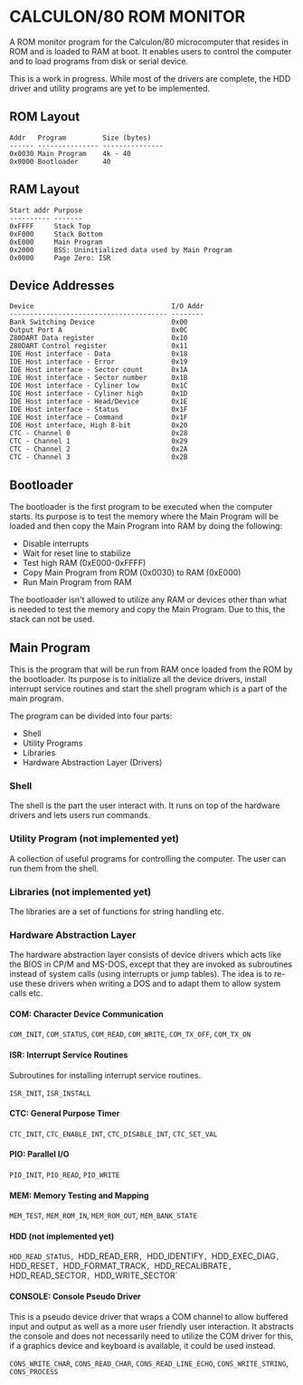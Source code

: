 CALCULON/80 ROM MONITOR
=======================

A ROM monitor program for the Calculon/80 microcomputer that resides in ROM and
is loaded to RAM at boot. It enables users to control the computer and to load
programs from disk or serial device.

This is a work in progress. While most of the drivers are complete, the HDD
driver and utility programs are yet to be implemented.

ROM Layout
----------

    Addr   Program         Size (bytes)
    ------ --------------- ---------------
    0x0030 Main Program    4k - 40
    0x0000 Bootloader      40

RAM Layout
----------

    Start addr Purpose
    ---------- -------
    0xFFFF     Stack Top
    0xF000     Stack Bottom
    0xE000     Main Program
    0x2000     BSS: Uninitialized data used by Main Program
    0x0000     Page Zero: ISR

Device Addresses
----------------

    Device                                  I/O Addr
    --------------------------------------- --------
    Bank Switching Device                   0x00
    Output Port A                           0x0C
    Z80DART Data register                   0x10
    Z80DART Control register                0x11
    IDE Host interface - Data               0x18
    IDE Host interface - Error              0x19
    IDE Host interface - Sector count       0x1A
    IDE Host interface - Sector number      0x1B
    IDE Host interface - Cyliner low        0x1C
    IDE Host interface - Cyliner high       0x1D
    IDE Host interface - Head/Device        0x1E
    IDE Host interface - Status             0x1F
    IDE Host interface - Command            0x1F
    IDE Host interface, High 8-bit          0x20
    CTC - Channel 0                         0x28
    CTC - Channel 1                         0x29
    CTC - Channel 2                         0x2A
    CTC - Channel 3                         0x2B

Bootloader
----------

The bootloader is the first program to be executed when the computer starts.
Its purpose is to test the memory where the Main Program will be loaded and
then copy the Main Program into RAM by doing the following:

  * Disable interrupts
  * Wait for reset line to stabilize
  * Test high RAM (0xE000-0xFFFF)
  * Copy Main Program from ROM (0x0030) to RAM (0xE000)
  * Run Main Program from RAM

The bootloader isn't allowed to utilize any RAM or devices other than what is
needed to test the memory and copy the Main Program. Due to this, the stack can
not be used.

Main Program
------------

This is the program that will be run from RAM once loaded from the ROM by the
bootloader. Its purpose is to initialize all the device drivers, install
interrupt service routines and start the shell program which is a part of the
main program.

The program can be divided into four parts:

  * Shell
  * Utility Programs
  * Libraries
  * Hardware Abstraction Layer (Drivers)

### Shell

The shell is the part the user interact with. It runs on top of the hardware
drivers and lets users run commands.

### Utility Program (not implemented yet)

A collection of useful programs for controlling the computer. The user can run
them from the shell.

### Libraries (not implemented yet)

The libraries are a set of functions for string handling etc.

### Hardware Abstraction Layer

The hardware abstraction layer consists of device drivers which acts like the
BIOS in CP/M and MS-DOS, except that they are invoked as subroutines instead of
system calls (using interrupts or jump tables). The idea is to re-use these
drivers when writing a DOS and to adapt them to allow system calls etc.

#### COM: Character Device Communication

`COM_INIT`, `COM_STATUS`, `COM_READ`, `COM_WRITE`, `COM_TX_OFF`, `COM_TX_ON`

#### ISR: Interrupt Service Routines

Subroutines for installing interrupt service routines.

`ISR_INIT`, `ISR_INSTALL`

#### CTC: General Purpose Timer

`CTC_INIT`, `CTC_ENABLE_INT`, `CTC_DISABLE_INT`, `CTC_SET_VAL`

#### PIO: Parallel I/O

`PIO_INIT`, `PIO_READ`, `PIO_WRITE`

#### MEM: Memory Testing and Mapping

`MEM_TEST`, `MEM_ROM_IN`, `MEM_ROM_OUT`, `MEM_BANK_STATE`

#### HDD (not implemented yet)

`HDD_READ_STATUS, `HDD_READ_ERR`, `HDD_IDENTIFY`, `HDD_EXEC_DIAG`, `HDD_RESET`, `HDD_FORMAT_TRACK`,
`HDD_RECALIBRATE`, `HDD_READ_SECTOR`, `HDD_WRITE_SECTOR`

#### CONSOLE: Console Pseudo Driver

This is a pseudo device driver that wraps a COM channel to allow buffered
input and output as well as a more user friendly user interaction. It abstracts
the console and does not necessarily need to utilize the COM driver for this, if
a graphics device and keyboard is available, it could be used instead.

`CONS_WRITE_CHAR`, `CONS_READ_CHAR`, `CONS_READ_LINE_ECHO`, `CONS_WRITE_STRING`, `CONS_PROCESS`
